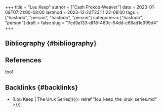 +++
title = "Lou Keep"
author = ["Cash Prokop-Weaver"]
date = 2023-01-09T07:21:00-08:00
lastmod = 2023-12-22T23:11:22-08:00
tags = ["hastodo", "person", "hastodo", "person"]
categories = ["hastodo", "person"]
draft = false
slug = "7cd9a133-df18-460c-94dd-c66ad1e999d4"
+++

## Bibliography {#bibliography}

## References

<style>.csl-entry{text-indent: -1.5em; margin-left: 1.5em;}</style><div class="csl-bib-body">
</div>

foo1


## Backlinks {#backlinks}

-   [Lou Keep | The Uruk Series]({{< relref "lou_keep_the_uruk_series.md" >}})
